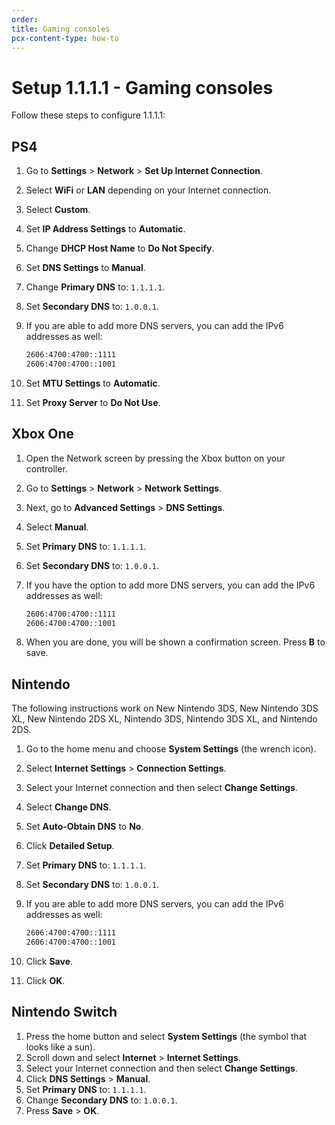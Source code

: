 ```yaml
---
order:
title: Gaming consoles
pcx-content-type: how-to
---
```


# Setup 1.1.1.1 - Gaming consoles

Follow these steps to configure 1.1.1.1:

## PS4

1. Go to **Settings** > **Network** > **Set Up Internet Connection**.
1. Select **WiFi** or **LAN** depending on your Internet connection.
1. Select **Custom**.
1. Set **IP Address Settings** to **Automatic**.
1. Change **DHCP Host Name** to **Do Not Specify**.
1. Set **DNS Settings** to **Manual**.
1. Change **Primary DNS** to: `1.1.1.1`.
1. Set **Secondary DNS** to: `1.0.0.1`.
1. If you are able to add more DNS servers, you can add the IPv6 addresses as well:

    ```txt
    2606:4700:4700::1111
    2606:4700:4700::1001
    ```

1. Set **MTU Settings** to **Automatic**.
1. Set **Proxy Server** to **Do Not Use**.

## Xbox One

1. Open the Network screen by pressing the Xbox button on your controller.
1. Go to **Settings** > **Network** > **Network Settings**.
1. Next, go to **Advanced Settings** > **DNS Settings**.
1. Select **Manual**.
1. Set **Primary DNS** to: `1.1.1.1`.
1. Set **Secondary DNS** to: `1.0.0.1`.
1. If you have the option to add more DNS servers, you can add the IPv6 addresses as well:

    ```txt
    2606:4700:4700::1111
    2606:4700:4700::1001
    ```

1. When you are done, you will be shown a confirmation screen. Press **B** to save.

## Nintendo

The following instructions work on New Nintendo 3DS, New Nintendo 3DS XL, New Nintendo 2DS XL, Nintendo 3DS, Nintendo 3DS XL, and Nintendo 2DS.

1. Go to the home menu and choose **System Settings** (the wrench icon).
1. Select **Internet Settings** > **Connection Settings**.
1. Select your Internet connection and then select **Change Settings**.
1. Select **Change DNS**.
1. Set **Auto-Obtain DNS** to **No**.
1. Click **Detailed Setup**.
1. Set **Primary DNS** to: `1.1.1.1`.
1. Set **Secondary DNS** to: `1.0.0.1`.
1. If you are able to add more DNS servers, you can add the IPv6 addresses as well:

    ```txt
    2606:4700:4700::1111
    2606:4700:4700::1001
    ```

1. Click **Save**.
1. Click **OK**.

## Nintendo Switch

1. Press the home button and select **System Settings** (the symbol that looks like a sun).
1. Scroll down and select **Internet** > **Internet Settings**.
1. Select your Internet connection and then select **Change Settings**.
1. Click **DNS Settings** > **Manual**.
1. Set **Primary DNS** to: `1.1.1.1`.
1. Change **Secondary DNS** to: `1.0.0.1`.
1. Press **Save** > **OK**.